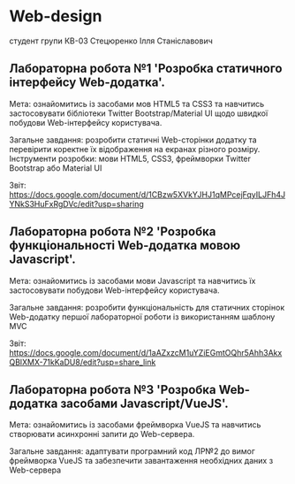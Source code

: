 # Web-design
студент групи КВ-03 Стецюренко Ілля Станіславович
## Лабораторна робота №1 'Розробка статичного інтерфейсу Web-додатка'. 
Мета: ознайомитись із засобами мов HTML5 та CSS3 та навчитись застосовувати бібліотеки Twitter Bootstrap/Material UI щодо швидкої побудови Web-інтерфейсу користувача.

Загальне завдання: розробити статичні Web-сторінки додатку та перевірити коректне їх відображення на екранах різного розміру. Інструменти розробки: мови HTML5, CSS3, фреймворки Twitter Bootstrap або Material UI

Звіт: https://docs.google.com/document/d/1CBzw5XVkYJHJ1qMPcejFqyILJFh4JYNkS3HuFxRgDVc/edit?usp=sharing

## Лабораторна робота №2 'Розробка функціональності Web-додатка мовою Javascript'. 
Мета:  ознайомитись із засобами мови Javascript та навчитись їх застосовувати побудови Web-інтерфейсу користувача.

Загальне завдання: розробити функціональність для статичних сторінок Web-додатку першої лабораторної роботи із використанням шаблону MVC

Звіт: https://docs.google.com/document/d/1aAZxzcM1uYZiEGmtOQhr5Ahh3AkxQBlXMX-71kKaDU8/edit?usp=share_link

## Лабораторна робота №3 'Розробка Web-додатка засобами Javascript/VueJS'. 
Мета: ознайомитись із засобами фреймворка VueJS та навчитись створювати асинхронні запити до Web-сервера.

Загальне завдання: адаптувати програмний код ЛР№2 до вимог фреймворка VueJS та забезпечити завантаження необхідних даних з Web-сервера 
